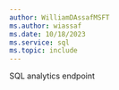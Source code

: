 ```yaml
---
author: WilliamDAssafMSFT
ms.author: wiassaf
ms.date: 10/18/2023
ms.service: sql
ms.topic: include
---
```

SQL analytics endpoint